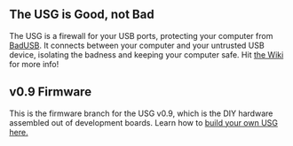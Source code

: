 ## The USG is Good, not Bad
The USG is a firewall for your USB ports, protecting your computer from [BadUSB](https://srlabs.de/badusb/). It connects between your computer and your untrusted USB device, isolating the badness and keeping your computer safe. Hit [the Wiki](https://github.com/robertfisk/USG/wiki) for more info!

## v0.9 Firmware
This is the firmware branch for the USG v0.9, which is the DIY hardware assembled out of development boards. Learn how to [build your own USG here.](https://github.com/robertfisk/USG/wiki/Hardware-%28DIY-v0.9%29)


